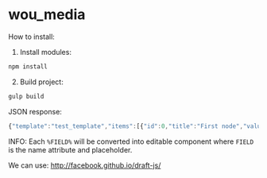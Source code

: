 # wou_media

How to install:

 1. Install modules:
```javascript
npm install
```
 2. Build project:
```javascript
gulp build
```

JSON response:
```javascript
{"template":"test_template","items":[{"id":0,"title":"First node","value":"Example text 1  %FIELD% "},{"id":1,"title":"Second node","value":"Example test 2 %FIELD% year  %FIELD% "}]}
```


INFO: 
Each `%FIELD%` will be converted into editable component where `FIELD` is the name attribute and placeholder.

We can use: http://facebook.github.io/draft-js/